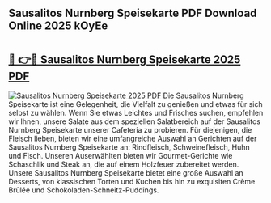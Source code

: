 ## Sausalitos Nurnberg Speisekarte PDF Download Online 2025 kOyEe

# <h2><a href="http://gc73mo.nevu.top/?p=Sausalitos+Nurnberg+Speisekarte">🔗 👉🔴 Sausalitos Nurnberg Speisekarte 2025 PDF</a></h2>

[![Sausalitos Nurnberg Speisekarte 2025 PDF](https://i.imgur.com/dBaPXMq.png)](http://gc73mo.nevu.top/?p=Sausalitos+Nurnberg+Speisekarte)
Die Sausalitos Nurnberg Speisekarte ist eine Gelegenheit, die Vielfalt zu genießen und etwas für sich selbst zu wählen. Wenn Sie etwas Leichtes und Frisches suchen, empfehlen wir Ihnen, unsere Salate aus dem speziellen Salatbereich auf der Sausalitos Nurnberg Speisekarte unserer Cafeteria zu probieren. Für diejenigen, die Fleisch lieben, bieten wir eine umfangreiche Auswahl an Gerichten auf der Sausalitos Nurnberg Speisekarte an: Rindfleisch, Schweinefleisch, Huhn und Fisch. Unseren Auserwählten bieten wir Gourmet-Gerichte wie Schaschlik und Steak an, die auf einem Holzfeuer zubereitet werden. Unsere Sausalitos Nurnberg Speisekarte bietet eine große Auswahl an Desserts, von klassischen Torten und Kuchen bis hin zu exquisiten Crème Brûlée und Schokoladen-Schneitz-Puddings.
